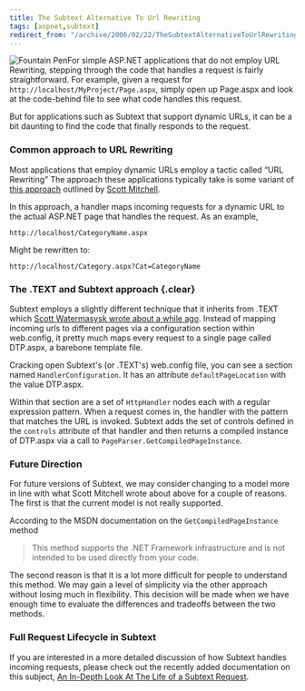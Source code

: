 ```yaml
---
title: The Subtext Alternative To Url Rewriting
tags: [aspnet,subtext]
redirect_from: "/archive/2006/02/22/TheSubtextAlternativeToUrlRewriting.aspx/"
---
```


![Fountain Pen](https://haacked.com/assets/images/fountain_pen.jpg)For simple
ASP.NET applications that do not employ URL Rewriting, stepping through
the code that handles a request is fairly straightforward. For example,
given a request for `http://localhost/MyProject/Page.aspx`, simply open
up Page.aspx and look at the code-behind file to see what code handles
this request.

But for applications such as
Subtext that
support dynamic URLs, it can be a bit daunting to find the code that
finally responds to the request.

### Common approach to URL Rewriting

Most applications that employ dynamic URLs employ a tactic called “URL
Rewriting” The approach these applications typically take is some
variant of [this
approach](http://msdn.microsoft.com/library/default.asp?url=/library/en-us/dnaspp/html/urlrewriting.asp "URL Rewriting in ASP.NET")
outlined by [Scott
Mitchell](http://www.scottonwriting.net/sowBlog/ "Scott Mitchel's Blog").

In this approach, a handler maps incoming requests for a dynamic URL to
the actual ASP.NET page that handles the request. As an example,

`http://localhost/CategoryName.aspx`

Might be rewritten to:

`http://localhost/Category.aspx?Cat=CategoryName`

### The .TEXT and Subtext approach {.clear}

Subtext employs a slightly different technique that it inherits from
.TEXT which [Scott Watermasysk wrote about a while
ago](http://scottwater.com/blog/articles/UrlRewrite1.aspx ".TEXT Url Rewriting").
Instead of mapping incoming urls to different pages via a configuration
section within web.config, it pretty much maps every request to a single
page called DTP.aspx, a barebone template file.

Cracking open Subtext's (or .TEXT's) web.config file, you can see a
section named `HandlerConfiguration`. It has an attribute
`defaultPageLocation` with the value DTP.aspx.

Within that section are a set of `HttpHandler` nodes each with a regular
expression pattern. When a request comes in, the handler with the
pattern that matches the URL is invoked. Subtext adds the set of
controls defined in the `controls` attribute of that handler and then
returns a compiled instance of DTP.aspx via a call to
`PageParser.GetCompiledPageInstance`.

### Future Direction

For future versions of Subtext, we may consider changing to a model more
in line with what Scott Mitchell wrote about above for a couple of
reasons. The first is that the current model is not really supported.

According to the MSDN documentation on the `GetCompiledPageInstance`
method

> This method supports the .NET Framework infrastructure and is not
> intended to be used directly from your code.

The second reason is that it is a lot more difficult for people to
understand this method. We may gain a level of simplicity via the other
approach without losing much in flexibility. This decision will be made
when we have enough time to evaluate the differences and tradeoffs
between the two methods.

### Full Request Lifecycle in Subtext

If you are interested in a more detailed discussion of how Subtext
handles incoming requests, please check out the recently added
documentation on this subject, [An In-Depth Look At The Life of a
Subtext
Request](http://subtextproject.com/Docs/Developer/InDepthLookAtTheLifeOfARequest/ "An in-depth look at a request").

